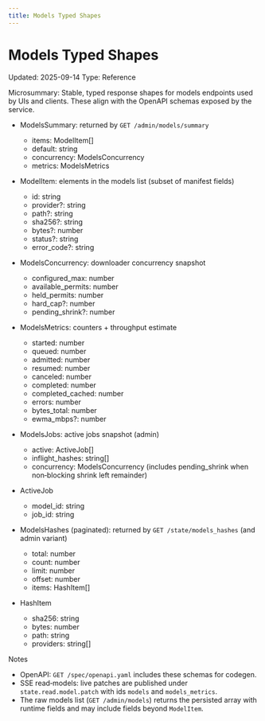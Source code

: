 ```yaml
---
title: Models Typed Shapes
---
```


# Models Typed Shapes

Updated: 2025-09-14
Type: Reference

Microsummary: Stable, typed response shapes for models endpoints used by UIs and clients. These align with the OpenAPI schemas exposed by the service.

- ModelsSummary: returned by `GET /admin/models/summary`
  - items: ModelItem[]
  - default: string
  - concurrency: ModelsConcurrency
  - metrics: ModelsMetrics

- ModelItem: elements in the models list (subset of manifest fields)
  - id: string
  - provider?: string
  - path?: string
  - sha256?: string
  - bytes?: number
  - status?: string
  - error_code?: string

- ModelsConcurrency: downloader concurrency snapshot
  - configured_max: number
  - available_permits: number
  - held_permits: number
  - hard_cap?: number
  - pending_shrink?: number

- ModelsMetrics: counters + throughput estimate
  - started: number
  - queued: number
  - admitted: number
  - resumed: number
  - canceled: number
  - completed: number
  - completed_cached: number
  - errors: number
  - bytes_total: number
  - ewma_mbps?: number

- ModelsJobs: active jobs snapshot (admin)
  - active: ActiveJob[]
  - inflight_hashes: string[]
  - concurrency: ModelsConcurrency (includes pending_shrink when non‑blocking shrink left remainder)

- ActiveJob
  - model_id: string
  - job_id: string

- ModelsHashes (paginated): returned by `GET /state/models_hashes` (and admin variant)
  - total: number
  - count: number
  - limit: number
  - offset: number
  - items: HashItem[]

- HashItem
  - sha256: string
  - bytes: number
  - path: string
  - providers: string[]

Notes
- OpenAPI: `GET /spec/openapi.yaml` includes these schemas for codegen.
- SSE read‑models: live patches are published under `state.read.model.patch` with ids `models` and `models_metrics`.
- The raw models list (`GET /admin/models`) returns the persisted array with runtime fields and may include fields beyond `ModelItem`.
